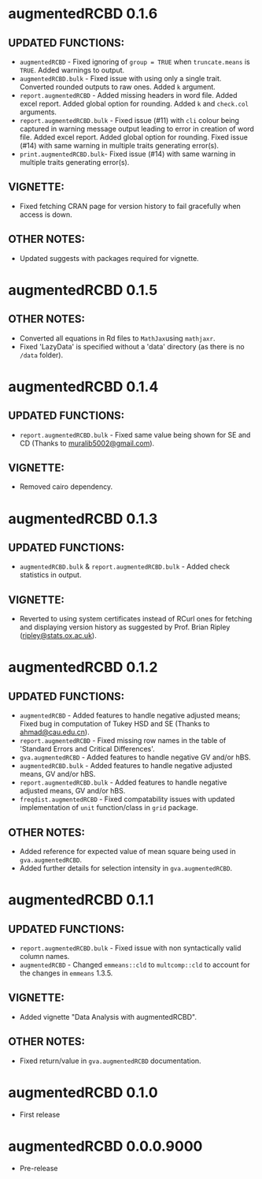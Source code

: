 # augmentedRCBD  0.1.6

## UPDATED FUNCTIONS:
* `augmentedRCBD` - Fixed ignoring of `group = TRUE` when `truncate.means` is `TRUE`. Added warnings to output.
* `augmentedRCBD.bulk` - Fixed issue with using only a single trait. Converted rounded outputs to raw ones. Added `k` argument.
* `report.augmentedRCBD` - Added missing headers in word file. Added excel report. Added global option for rounding. Added `k` and `check.col` arguments.
* `report.augmentedRCBD.bulk` - Fixed issue (#11) with `cli` colour being captured in warning message output leading to error in creation of word file. Added excel report. Added global option for rounding. Fixed issue (#14) with same warning in multiple traits generating error(s).
* `print.augmentedRCBD.bulk`- Fixed issue (#14) with same warning in multiple traits generating error(s).

## VIGNETTE:
* Fixed fetching CRAN page for version history to fail gracefully when access is down.

## OTHER NOTES:
* Updated suggests with packages required for vignette.

# augmentedRCBD  0.1.5

## OTHER NOTES:
* Converted all equations in Rd files to `MathJax`using `mathjaxr`.
* Fixed 'LazyData' is specified without a 'data' directory (as there is no `/data` folder).

# augmentedRCBD  0.1.4

## UPDATED FUNCTIONS:
* `report.augmentedRCBD.bulk` - Fixed same value being shown for SE and CD (Thanks to muralib5002@gmail.com).

## VIGNETTE:
* Removed cairo dependency.

# augmentedRCBD  0.1.3

## UPDATED FUNCTIONS:
* `augmentedRCBD.bulk` & `report.augmentedRCBD.bulk` - Added check statistics in output.

## VIGNETTE:
* Reverted to using system certificates instead of RCurl ones for fetching and displaying version history as suggested by Prof. Brian Ripley (ripley@stats.ox.ac.uk).

# augmentedRCBD  0.1.2

## UPDATED FUNCTIONS:
* `augmentedRCBD` - Added features to handle negative adjusted means; Fixed bug in computation of Tukey HSD and SE (Thanks to ahmad@cau.edu.cn).
* `report.augmentedRCBD` - Fixed missing row names in the table of 'Standard Errors and Critical Differences'.
* `gva.augmentedRCBD` - Added features to handle negative GV and/or hBS.
* `augmentedRCBD.bulk` - Added features to handle negative adjusted means, GV and/or hBS.
* `report.augmentedRCBD.bulk` - Added features to handle negative adjusted means, GV and/or hBS.
* `freqdist.augmentedRCBD` - Fixed compatability issues with updated implementation of `unit` function/class in `grid` package.

## OTHER NOTES:
* Added reference for expected value of mean square being used in `gva.augmentedRCBD`.
* Added further details for selection intensity in `gva.augmentedRCBD`.

# augmentedRCBD  0.1.1

## UPDATED FUNCTIONS:
* `report.augmentedRCBD.bulk` - Fixed issue with non syntactically valid column names.
* `augmentedRCBD` - Changed `emmeans::cld` to `multcomp::cld` to account for the changes in `emmeans` 1.3.5.

## VIGNETTE:
* Added vignette "Data Analysis with augmentedRCBD".

## OTHER NOTES:
* Fixed return/value in `gva.augmentedRCBD` documentation.

# augmentedRCBD  0.1.0

* First release

# augmentedRCBD  0.0.0.9000

* Pre-release
